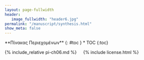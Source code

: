 ```yaml
---
layout: page-fullwidth
header:
   image_fullwidth: "header6.jpg"
permalink: "/manuscript/synthesis.html"
show_meta: false
---
```


<div class="row">
<div class="medium-4 medium-push-8 columns" markdown="1">
<div class="panel radius" markdown="1">
**Πίνακας Περιεχομένων**
{: #toc }
*  TOC
{:toc}
</div>
</div><!-- /.medium-4.columns -->

<div class="medium-8 medium-pull-4 columns" markdown="1">

{% include_relative pi-ch06.md %}

{% include license.html %}

</div><!-- /.medium-8.columns -->
</div><!-- /.row -->
